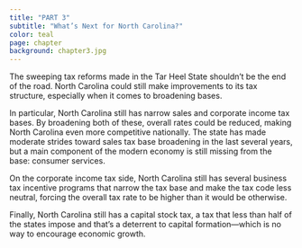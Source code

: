 ```yaml
---
title: "PART 3"
subtitle: "What’s Next for North Carolina?"
color: teal
page: chapter
background: chapter3.jpg
---
```

The sweeping tax reforms made in the Tar Heel State shouldn’t be the end of the road. North Carolina could still make improvements to its tax structure, especially when it comes to broadening bases.

In particular, North Carolina still has narrow sales and corporate income tax bases. By broadening both of these, overall rates could be reduced, making North Carolina even more competitive nationally. The state has made moderate strides toward sales tax base broadening in the last several years, but a main component of the modern economy is still missing from the base: consumer services.

On the corporate income tax side, North Carolina still has several business tax incentive programs that narrow the tax base and make the tax code less neutral, forcing the overall tax rate to be higher than it would be otherwise.

Finally, North Carolina still has a capital stock tax, a tax that less than half of the states impose and that’s a deterrent to capital formation—which is no way to encourage economic growth.
